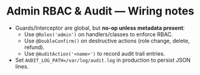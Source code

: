 # Admin RBAC & Audit — Wiring notes
- Guards/Interceptor are global, but **no-op unless metadata present**:
  - Use `@Roles('admin')` on handlers/classes to enforce RBAC.
  - Use `@DoubleConfirm()` on destructive actions (role change, delete, refund).
  - Use `@AuditAction('<name>')` to record audit trail entries.
- Set `AUDIT_LOG_PATH=/var/log/audit.log` in production to persist JSON lines.
